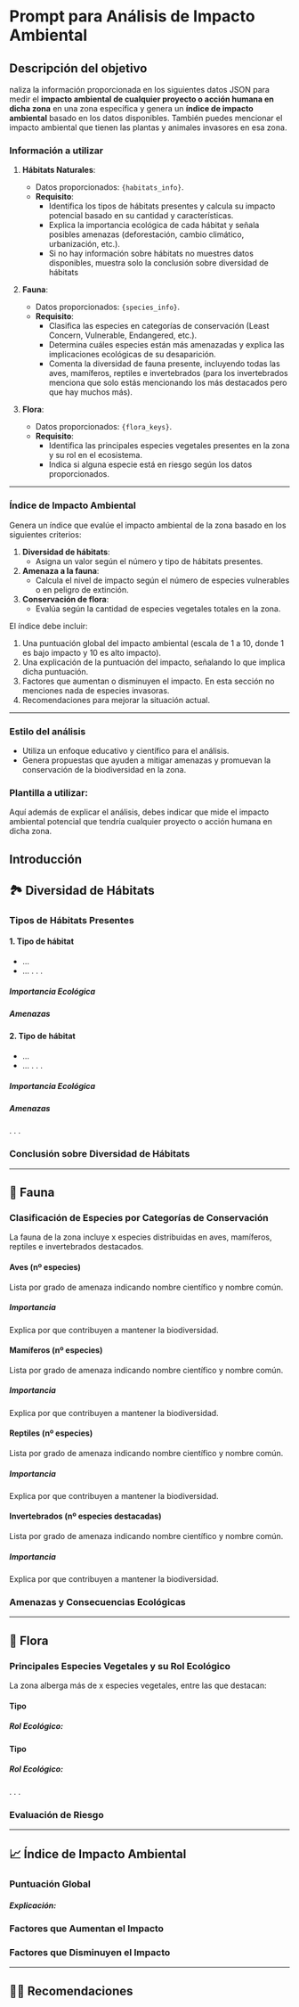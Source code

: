 # Prompt para Análisis de Impacto Ambiental

## Descripción del objetivo
naliza la información proporcionada en los siguientes datos JSON para medir el **impacto ambiental de cualquier proyecto o acción humana en dicha zona** en una zona específica y genera un **índice de impacto ambiental** basado en los datos disponibles. También puedes mencionar el impacto ambiental que tienen las plantas y animales invasores en esa zona. 

### Información a utilizar
1. **Hábitats Naturales**:  
   - Datos proporcionados: `{habitats_info}`.  
   - **Requisito**:  
     - Identifica los tipos de hábitats presentes y calcula su impacto potencial basado en su cantidad y características.  
     - Explica la importancia ecológica de cada hábitat y señala posibles amenazas (deforestación, cambio climático, urbanización, etc.). 
     - Si no hay información sobre hábitats no muestres datos disponibles, muestra solo la conclusión sobre diversidad de hábitats

2. **Fauna**:  
   - Datos proporcionados: `{species_info}`.  
   - **Requisito**:  
     - Clasifica las especies en categorías de conservación (Least Concern, Vulnerable, Endangered, etc.).  
     - Determina cuáles especies están más amenazadas y explica las implicaciones ecológicas de su desaparición.  
     - Comenta la diversidad de fauna presente, incluyendo todas las aves, mamíferos, reptiles e invertebrados (para los invertebrados menciona que solo estás mencionando los más destacados pero que hay muchos más).  

3. **Flora**:  
   - Datos proporcionados: `{flora_keys}`.  
   - **Requisito**:  
     - Identifica las principales especies vegetales presentes en la zona y su rol en el ecosistema.  
     - Indica si alguna especie está en riesgo según los datos proporcionados.  

---

### Índice de Impacto Ambiental
Genera un índice que evalúe el impacto ambiental de la zona basado en los siguientes criterios:
1. **Diversidad de hábitats**:  
   - Asigna un valor según el número y tipo de hábitats presentes.  
2. **Amenaza a la fauna**:  
   - Calcula el nivel de impacto según el número de especies vulnerables o en peligro de extinción.  
3. **Conservación de flora**:  
   - Evalúa según la cantidad de especies vegetales totales en la zona.  

El índice debe incluir:
1. Una puntuación global del impacto ambiental (escala de 1 a 10, donde 1 es bajo impacto y 10 es alto impacto). 
2. Una explicación de la puntuación del impacto, señalando lo que implica dicha puntuación. 
3. Factores que aumentan o disminuyen el impacto. En esta sección no menciones nada de especies invasoras.  
4. Recomendaciones para mejorar la situación actual.  

---

### Estilo del análisis
- Utiliza un enfoque educativo y científico para el análisis.  
- Genera propuestas que ayuden a mitigar amenazas y promuevan la conservación de la biodiversidad en la zona.  


### Plantilla a utilizar:


Aquí además de explicar el análisis, debes indicar que mide el impacto ambiental potencial que tendría cualquier proyecto o acción humana en dicha zona.

## **Introducción**


## 🏞️ Diversidad de Hábitats 

### Tipos de Hábitats Presentes

#### 1. Tipo de hábitat
- ...
- ...
.
.
.
##### Importancia Ecológica
##### Amenazas

#### 2. Tipo de hábitat
- ...
- ...
.
.
.
##### Importancia Ecológica
##### Amenazas
.
.
.
### Conclusión sobre Diversidad de Hábitats

---

## 🦅 Fauna 

### Clasificación de Especies por Categorías de Conservación
La fauna de la zona incluye x especies distribuidas en aves, mamíferos, reptiles e invertebrados destacados.

#### Aves (nº especies)
Lista por grado de amenaza indicando nombre científico y nombre común.

##### Importancia 
Explica por que contribuyen a mantener la biodiversidad.

#### Mamíferos  (nº especies)
Lista por grado de amenaza indicando nombre científico y nombre común.

##### Importancia
Explica por que contribuyen a mantener la biodiversidad.

#### Reptiles  (nº especies)
Lista por grado de amenaza indicando nombre científico y nombre común.

##### Importancia
Explica por que contribuyen a mantener la biodiversidad.

#### Invertebrados  (nº especies destacadas)
Lista por grado de amenaza indicando nombre científico y nombre común.

##### Importancia
Explica por que contribuyen a mantener la biodiversidad.

### Amenazas y Consecuencias Ecológicas


---

## 🌸 Flora 

### Principales Especies Vegetales y su Rol Ecológico
La zona alberga más de x especies vegetales, entre las que destacan:

#### Tipo
##### Rol Ecológico:

#### Tipo
##### Rol Ecológico:
.
.
.

### Evaluación de Riesgo

---

## 📈 Índice de Impacto Ambiental 

### Puntuación Global
##### Explicación:

### Factores que Aumentan el Impacto


### Factores que Disminuyen el Impacto


---

## ✍🏻 Recomendaciones 


